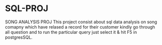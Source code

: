 # SQL-PROJ
SONG ANALYSIS PROJ
This project consist about sql data analysis on song comapny which have relased a record for their customer
kindly go through all question and to run the particular query just select it & hit F5 in postgresSQL.
